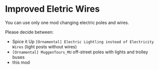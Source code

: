 # Improved Eletric Wires

You can use only one mod changing electric poles and wires.

Please decide between:
- Spice it Up `[Ornamental] Electric Lightling instead of Electricity Wires` (light posts without wires)
- `[Ornamental] MuggenTours_MU` off-street poles with lights and trolley buses
- this mod
